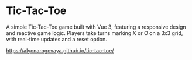 # Tic-Tac-Toe

A simple Tic-Tac-Toe game built with Vue 3, featuring a responsive design and reactive game logic. Players take turns marking X or O on a 3x3 grid, with real-time updates and a reset option.

https://alyonarogovaya.github.io/tic-tac-toe/
